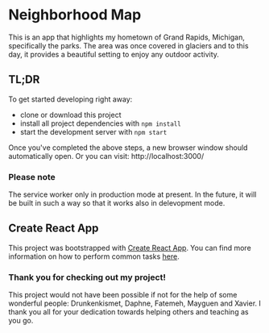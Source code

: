 # Neighborhood Map

This is an app that highlights my hometown of Grand Rapids, Michigan, specifically the parks. The area was once covered in glaciers and to this day, it provides a beautiful setting to enjoy any outdoor activity.

## TL;DR

To get started developing right away:

* clone or download this project
* install all project dependencies with `npm install`
* start the development server with `npm start`

Once you've completed the above steps, a new browser window should automatically open. Or you can visit: http://localhost:3000/

### Please note
The service worker only in production mode at present. In the future, it will be built in such a way so that it works also in delevopment mode.

## Create React App

This project was bootstrapped with [Create React App](https://github.com/facebookincubator/create-react-app). You can find more information on how to perform common tasks [here](https://github.com/facebookincubator/create-react-app/blob/master/packages/react-scripts/template/README.md).

### Thank you for checking out my project!

This project would not have been possible if not for the help of some wonderful people: Drunkenkismet, Daphne, Fatemeh, Mayguen and Xavier. I thank you all for your dedication towards helping others and teaching as you go.